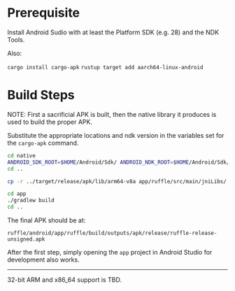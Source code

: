 
# Prerequisite

Install Android Sudio with at least the Platform SDK (e.g. 28) and the NDK Tools.

Also:

`cargo install cargo-apk`
`rustup target add aarch64-linux-android`

# Build Steps

NOTE: First a sacrificial APK is built, then the native library it produces is used to build the proper APK.

Substitute the appropriate locations and ndk version in the variables set for the `cargo-apk` command.

```bash
cd native
ANDROID_SDK_ROOT=$HOME/Android/Sdk/ ANDROID_NDK_ROOT=$HOME/Android/Sdk/ndk/24.0.8215888/ cargo apk build --release
cd ..

cp -r ../target/release/apk/lib/arm64-v8a app/ruffle/src/main/jniLibs/

cd app
./gradlew build
cd ..
```

The final APK should be at:

`ruffle/android/app/ruffle/build/outputs/apk/release/ruffle-release-unsigned.apk`

After the first step, simply opening the `app` project in Android Studio for development also works.

---

32-bit ARM and x86_64 support is TBD.
